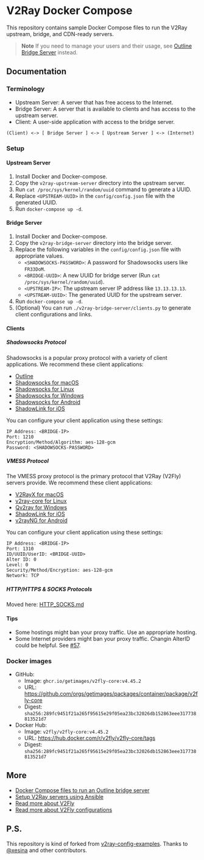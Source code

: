 # V2Ray Docker Compose

This repository contains sample Docker Compose files to run the V2Ray upstream, bridge, and CDN-ready servers.

> **Note**
> If you need to manage your users and their usage, see [Outline Bridge Server](https://github.com/miladrahimi/outline-bridge-server) instead.

## Documentation

### Terminology

* Upstream Server: A server that has free access to the Internet.
* Bridge Server: A server that is available to clients and has access to the upstream server.
* Client: A user-side application with access to the bridge server.

```
(Client) <-> [ Bridge Server ] <-> [ Upstream Server ] <-> (Internet)
```

### Setup

#### Upstream Server

1. Install Docker and Docker-compose.
1. Copy the `v2ray-upstream-server` directory into the upstream server.
1. Run ```cat /proc/sys/kernel/random/uuid``` command to generate a UUID.
1. Replace `<UPSTREAM-UUID>` in the `config/config.json` file with the generated UUID.
1. Run `docker-compose up -d`.

#### Bridge Server

1. Install Docker and Docker-compose.
1. Copy the `v2ray-bridge-server` directory into the bridge server.
1. Replace the following variables in the `config/config.json` file with appropriate values.
    * `<SHADOWSOCKS-PASSWORD>`: A password for Shadowsocks users like `FR33DoM`.
    * `<BRIDGE-UUID>`: A new UUID for bridge server (Run ```cat /proc/sys/kernel/random/uuid```).
    * `<UPSTREAM-IP>`: The upstream server IP address like `13.13.13.13`.
    * `<UPSTREAM-UUID>`: The generated UUID for the upstream server.
1. Run `docker-compose up -d`. 
1. (Optional) You can run `./v2ray-bridge-server/clients.py` to generate client configurations and links.

#### Clients

##### Shadowsocks Protocol

Shadowsocks is a popular proxy protocol with a variety of client applications.
We recommend these client applications:
* [Outline](https://getoutline.org/get-started/#step-3)
* [Shadowsocks for macOS](https://github.com/shadowsocks/ShadowsocksX-NG/releases)
* [Shadowsocks for Linux](https://github.com/shadowsocks/shadowsocks-libev)
* [Shadowsocks for Windows](https://github.com/shadowsocks/shadowsocks-windows/releases)
* [Shadowsocks for Android](https://github.com/shadowsocks/shadowsocks-android/releases)
* [ShadowLink for iOS](https://apps.apple.com/us/app/shadowlink-shadowsocks-vpn/id1439686518)

You can configure your client application using these settings:

```
IP Address: <BRIDGE-IP>
Port: 1210
Encryption/Method/Algorithm: aes-128-gcm
Password: <SHADOWSOCKS-PASSWORD>
```

##### VMESS Protocol

The VMESS proxy protocol is the primary protocol that V2Ray (V2Fly) servers provide.
We recommend these client applications:
* [V2RayX for macOS](https://github.com/Cenmrev/V2RayX/releases)
* [v2ray-core for Linux](https://github.com/v2ray/v2ray-core)
* [Qv2ray for Windows](https://qv2ray.net)
* [ShadowLink for iOS](https://apps.apple.com/us/app/shadowlink-shadowsocks-vpn/id1439686518)
* [v2rayNG for Android](https://github.com/2dust/v2rayNG)

You can configure your client application using these settings:

```
IP Address: <BRIDGE-IP>
Port: 1310
ID/UUID/UserID: <BRIDGE-UUID>
Alter ID: 0
Level: 0
Security/Method/Encryption: aes-128-gcm
Network: TCP
```

##### HTTP/HTTPS & SOCKS Protocols

Moved here: [HTTP_SOCKS.md](HTTP_SOCKS.md)

#### Tips

* Some hostings might ban your proxy traffic. Use an appropriate hosting.
* Some Internet providers might ban your proxy traffic. Changin AlterID could be helpful.
  See [#57](https://github.com/miladrahimi/v2ray-docker-compose/issues/57).

### Docker images

* GitHub:
  * Image: ```ghcr.io/getimages/v2fly-core:v4.45.2```
  * URL: https://github.com/orgs/getimages/packages/container/package/v2fly-core
  * Digest: `sha256:289fc9451f21a265f95615e29f05ea23bc32026db152863eee317738813521d7`
* Docker Hub:
  * Image: ```v2fly/v2fly-core:v4.45.2```
  * URL: https://hub.docker.com/r/v2fly/v2fly-core/tags
  * Digest: `sha256:289fc9451f21a265f95615e29f05ea23bc32026db152863eee317738813521d7`

## More

* [Docker Compose files to run an Outline bridge server](https://github.com/miladrahimi/outline-bridge-server)
* [Setup V2Ray servers using Ansible](https://github.com/ohmydevops/v2ray-ansible)
* [Read more about V2Fly](https://www.v2fly.org)
* [Read more about V2Fly configurations](https://guide.v2fly.org)

## P.S.

This repository is kind of forked from [v2ray-config-examples](https://github.com/xesina/v2ray-config-examples).
Thanks to [@xesina](https://github.com/xesina) and other contributors.
